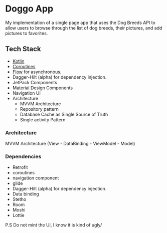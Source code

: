 # Doggo App

My implementation of a single page app that uses the Dog Breeds API to allow users to
browse through the list of dog breeds, their pictures, and add pictures to favorites.

## Tech Stack

- [Kotlin](https://kotlinlang.org/)  
- [Coroutines](https://github.com/Kotlin/kotlinx.coroutines)  
- [Flow](https://kotlin.github.io/kotlinx.coroutines/kotlinx-coroutines-core/kotlinx.coroutines.flow/) for asynchronous.
- Dagger-Hilt (alpha) for dependency injection.
- JetPack Components
- Material Design Components
- Navigation UI
- Architecture
  - MVVM Architecture 
  - Repository pattern
  - Database Cache as Single Source of Truth
  - Single activity Pattern

### Architecture
MVVM Architecture (View - DataBinding - ViewModel - Model)

### Dependencies

- Retrofit
- coroutines
- navigation component
- glide
- Dagger-Hilt (alpha) for dependency injection.
- Data binding
- Stetho
- Room
- Moshi
- Lottie

P.S Do not mint the UI, I know it is kind of ugly/

